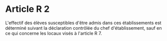 # Article R 2

L'effectif des élèves susceptibles d'être admis dans ces établissements est déterminé suivant la déclaration contrôlée du chef d'établissement, sauf en ce qui concerne les locaux visés à l'article R 7.

